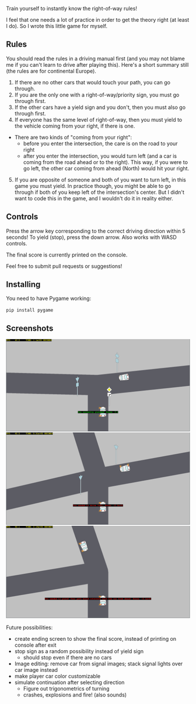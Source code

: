 Train yourself to instantly know the right-of-way rules!

I feel that one needs a lot of practice in order to get the theory right (at least I do). So I wrote this little game for myself.

## Rules

You should read the rules in a driving manual first (and you may not blame me if you can't learn to drive after playing this). Here's a short summary still (the rules are for continental Europe).

1. If there are no other cars that would touch your path, you can go through.
2. If you are the only one with a right-of-way/priority sign, you must go through first.
3. If the other cars have a yield sign and you don't, then you must also go through first.
4. If everyone has the same level of right-of-way, then you must yield to the vehicle coming from your right, if there is one.
  - There are two kinds of "coming from your right":
    - before you enter the intersection, the care is on the road to your right
    - after you enter the intersection, you would turn left (and a car is coming from the road ahead or to the right). This way, if you were to go left, the other car coming from ahead (North) would hit your right.
5. If you are opposite of someone and both of you want to turn left, in this game you must yield. In practice though, you might be able to go through if both of you keep left of the intersection's center. But I didn't want to code this in the game, and I wouldn't do it in reality either.

## Controls

Press the arrow key corresponding to the correct driving direction within 5 seconds!
To yield (stop), press the down arrow.
Also works with WASD controls.

The final score is currently printed on the console.

Feel free to submit pull requests or suggestions!

## Installing

You need to have Pygame working:

`pip install pygame`

## Screenshots

![Correct way chosen](screenshot.png)
![Have right of way; needed to look at yield sign for the other car](screenshot-semicontrolled.png)
![Wrongly went left, when the other car would have intersected coming from my right](screenshot-wrong.png)

Future possibilities:
- create ending screen to show the final score, instead of printing on console after exit
- stop sign as a random possibility instead of yield sign
	- should stop even if there are no cars
- Image editing: remove car from signal images; stack signal lights over car image instead
- make player car color customizable
- simulate continuation after selecting direction
    - Figure out trigonometrics of turning
	- crashes, explosions and fire! (also sounds)


